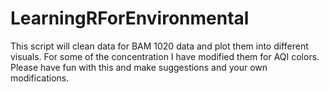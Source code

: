 # LearningRForEnvironmental

This script will clean data for BAM 1020 data and plot them into different visuals. 
For some of the concentration I have modified them for AQI colors.
Please have fun with this and make suggestions and your own modifications.
